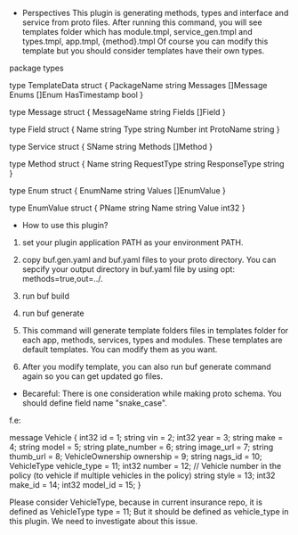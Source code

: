 - Perspectives
  This plugin is generating methods, types and interface and service from proto files.
  After running this command, you will see templates folder which has module.tmpl, service_gen.tmpl and types.tmpl, app.tmpl, {method}.tmpl
  Of course you can modify this template but you should consider templates have their own types.

package types

type TemplateData struct {
PackageName string
Messages []Message
Enums []Enum
HasTimestamp bool
}

type Message struct {
MessageName string
Fields []Field
}

type Field struct {
Name string
Type string
Number int
ProtoName string
}

type Service struct {
SName string
Methods []Method
}

type Method struct {
Name string
RequestType string
ResponseType string
}

type Enum struct {
EnumName string
Values []EnumValue
}

type EnumValue struct {
PName string
Name string
Value int32
}

- How to use this plugin?

1. set your plugin application PATH as your environment PATH.
2. copy buf.gen.yaml and buf.yaml files to your proto directory.
   You can sepcify your output directory in buf.yaml file by using opt: methods=true,out=../.
3. run buf build
4. run buf generate
5. This command will generate template folders files in templates folder for each app, methods, services, types and modules.
   These templates are default templates. You can modify them as you want.

6. After you modify template, you can also run buf generate command again so you can get updated go files.

- Becareful: There is one consideration while making proto schema.
  You should define field name "snake_case".

f.e:

message Vehicle {
int32 id = 1;
string vin = 2;
int32 year = 3;
string make = 4;
string model = 5;
string plate_number = 6;
string image_url = 7;
string thumb_url = 8;
VehicleOwnership ownership = 9;
string nags_id = 10;
VehicleType vehicle_type = 11;
int32 number = 12; // Vehicle number in the policy (to vehicle if multiple vehicles in the policy)
string style = 13;
int32 make_id = 14;
int32 model_id = 15;
}

Please consider VehicleType, because in current insurance repo, it is defined as VehicleType type = 11;
But it should be defined as vehicle_type in this plugin.
We need to investigate about this issue.
